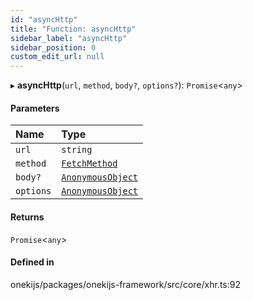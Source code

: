 ```yaml
---
id: "asyncHttp"
title: "Function: asyncHttp"
sidebar_label: "asyncHttp"
sidebar_position: 0
custom_edit_url: null
---
```


▸ **asyncHttp**(`url`, `method`, `body?`, `options?`): `Promise`<`any`\>

#### Parameters

| Name | Type |
| :------ | :------ |
| `url` | `string` |
| `method` | [`FetchMethod`](../types/FetchMethod.md) |
| `body?` | [`AnonymousObject`](../interfaces/AnonymousObject.md) |
| `options` | [`AnonymousObject`](../interfaces/AnonymousObject.md) |

#### Returns

`Promise`<`any`\>

#### Defined in

onekijs/packages/onekijs-framework/src/core/xhr.ts:92
